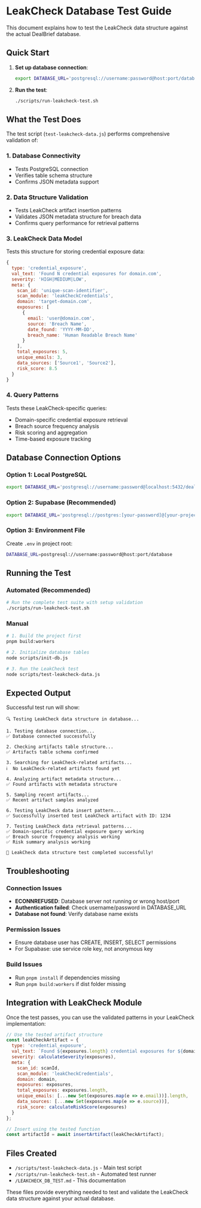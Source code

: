 # LeakCheck Database Test Guide

This document explains how to test the LeakCheck data structure against the actual DealBrief database.

## Quick Start

1. **Set up database connection**:
   ```bash
   export DATABASE_URL='postgresql://username:password@host:port/database'
   ```

2. **Run the test**:
   ```bash
   ./scripts/run-leakcheck-test.sh
   ```

## What the Test Does

The test script (`test-leakcheck-data.js`) performs comprehensive validation of:

### 1. Database Connectivity
- Tests PostgreSQL connection
- Verifies table schema structure
- Confirms JSON metadata support

### 2. Data Structure Validation
- Tests LeakCheck artifact insertion patterns
- Validates JSON metadata structure for breach data
- Confirms query performance for retrieval patterns

### 3. LeakCheck Data Model
Tests this structure for storing credential exposure data:
```javascript
{
  type: 'credential_exposure',
  val_text: 'Found N credential exposures for domain.com',
  severity: 'HIGH|MEDIUM|LOW',
  meta: {
    scan_id: 'unique-scan-identifier',
    scan_module: 'leakCheckCredentials',
    domain: 'target-domain.com',
    exposures: [
      {
        email: 'user@domain.com',
        source: 'Breach Name',
        date_found: 'YYYY-MM-DD',
        breach_name: 'Human Readable Breach Name'
      }
    ],
    total_exposures: 5,
    unique_emails: 3,
    data_sources: ['Source1', 'Source2'],
    risk_score: 8.5
  }
}
```

### 4. Query Patterns
Tests these LeakCheck-specific queries:
- Domain-specific credential exposure retrieval
- Breach source frequency analysis
- Risk scoring and aggregation
- Time-based exposure tracking

## Database Connection Options

### Option 1: Local PostgreSQL
```bash
export DATABASE_URL='postgresql://username:password@localhost:5432/dealbrief'
```

### Option 2: Supabase (Recommended)
```bash
export DATABASE_URL='postgresql://postgres:[your-password]@[your-project].supabase.co:5432/postgres'
```

### Option 3: Environment File
Create `.env` in project root:
```bash
DATABASE_URL=postgresql://username:password@host:port/database
```

## Running the Test

### Automated (Recommended)
```bash
# Run the complete test suite with setup validation
./scripts/run-leakcheck-test.sh
```

### Manual
```bash
# 1. Build the project first
pnpm build:workers

# 2. Initialize database tables
node scripts/init-db.js

# 3. Run the LeakCheck test
node scripts/test-leakcheck-data.js
```

## Expected Output

Successful test run will show:
```
🔍 Testing LeakCheck data structure in database...

1. Testing database connection...
✅ Database connected successfully

2. Checking artifacts table structure...
✅ Artifacts table schema confirmed

3. Searching for LeakCheck-related artifacts...
ℹ️  No LeakCheck-related artifacts found yet

4. Analyzing artifact metadata structure...
✅ Found artifacts with metadata structure

5. Sampling recent artifacts...
✅ Recent artifact samples analyzed

6. Testing LeakCheck data insert pattern...
✅ Successfully inserted test LeakCheck artifact with ID: 1234

7. Testing LeakCheck data retrieval patterns...
✅ Domain-specific credential exposure query working
✅ Breach source frequency analysis working
✅ Risk summary analysis working

🎉 LeakCheck data structure test completed successfully!
```

## Troubleshooting

### Connection Issues
- **ECONNREFUSED**: Database server not running or wrong host/port
- **Authentication failed**: Check username/password in DATABASE_URL
- **Database not found**: Verify database name exists

### Permission Issues
- Ensure database user has CREATE, INSERT, SELECT permissions
- For Supabase: use service role key, not anonymous key

### Build Issues
- Run `pnpm install` if dependencies missing
- Run `pnpm build:workers` if dist folder missing

## Integration with LeakCheck Module

Once the test passes, you can use the validated patterns in your LeakCheck implementation:

```javascript
// Use the tested artifact structure
const leakCheckArtifact = {
  type: 'credential_exposure',
  val_text: `Found ${exposures.length} credential exposures for ${domain}`,
  severity: calculateSeverity(exposures),
  meta: {
    scan_id: scanId,
    scan_module: 'leakCheckCredentials',
    domain: domain,
    exposures: exposures,
    total_exposures: exposures.length,
    unique_emails: [...new Set(exposures.map(e => e.email))].length,
    data_sources: [...new Set(exposures.map(e => e.source))],
    risk_score: calculateRiskScore(exposures)
  }
};

// Insert using the tested function
const artifactId = await insertArtifact(leakCheckArtifact);
```

## Files Created

- `/scripts/test-leakcheck-data.js` - Main test script
- `/scripts/run-leakcheck-test.sh` - Automated test runner
- `/LEAKCHECK_DB_TEST.md` - This documentation

These files provide everything needed to test and validate the LeakCheck data structure against your actual database.